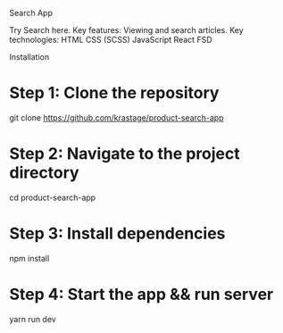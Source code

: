 Search App

Try Search here.
Key features:
Viewing and search articles.
Key technologies:
HTML
CSS (SCSS)
JavaScript
React
FSD

Installation
# Step 1: Clone the repository
git clone https://github.com/krastage/product-search-app

# Step 2: Navigate to the project directory
cd product-search-app

# Step 3: Install dependencies
npm install

# Step 4: Start the app && run server
yarn run dev
